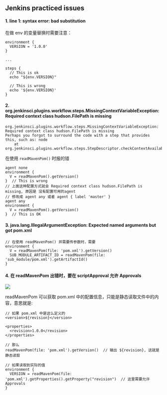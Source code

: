 
## Jenkins practiced issues

#### 1. line 1: syntax error: bad substitution

在做 env 的变量替换时需要注意：

```
environment {
  VERSION = '1.0.0'
}

...

steps {
  // This is ok
  echo "${env.VERSION}"
  
  // This is wrong
  echo '${env.VERSION}'
}
```

#### 2. org.jenkinsci.plugins.workflow.steps.MissingContextVariableException: Required context class hudson.FilePath is missing

```
org.jenkinsci.plugins.workflow.steps.MissingContextVariableException: Required context class hudson.FilePath is missing
Perhaps you forgot to surround the code with a step that provides this, such as: node
	at org.jenkinsci.plugins.workflow.steps.StepDescriptor.checkContextAvailability(StepDescriptor.java:261)
```

在使用 `readMavenPom()` 时报的错

```
agent none
environment {
  V = readMavenPom().getVersion()
}  // This is wrong
// 上面这种配置方式就会 Required context class hudson.FilePath is missing, 原因是 没有配置可用的agent
// 修改成 agent any 或者 agent { label 'master' }
agent any
environment {
  V = readMavenPom().getVersion()
}  // This is OK
```

#### 3. java.lang.IllegalArgumentException: Expected named arguments but got pom.xml

```
// 在使用 readMavenPom() 并需要传参数时，需要
environment {
  V = readMavenPom(file: 'pom.xml').getVersion()
  SUB_MODULE_ARTIFACT_ID = readMavenPom(file: 'sub_module/pom.xml').getArtifactId()
}
```

#### 4. 在 readMavenPom 出错时，要在 scriptApproval 允许 Approvals

![](https://upload-images.jianshu.io/upload_images/13639652-1df0c5d66a7a8000.png?imageMogr2/auto-orient/strip%7CimageView2/2/w/1000/format/webp)

readMavenPom 可以获取 pom.xml 中的配置信息，只能是静态读取文件中的内容，意思就是:

```
// 如果 pom.xml 中是这么定义的
<version>${revision}</version>

<properties>
  <revision>1.0.0</revision>
</properties>

// 那么 
readMavenPom(file: 'pom.xml').getVersion()  // 输出 ${revision}, 这就是静态读取

// 如果读取到实际的值
environment {
  VERSION = readMavenPom(file: 'pom.xml').getProperties().getProperty("revision")  // 这里需要允许 Approvals
}
```
